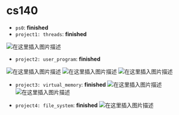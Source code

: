 # cs140
- `ps0`:  **finished**
- `project1: threads`: **finished**

![在这里插入图片描述](https://img-blog.csdnimg.cn/20201122020329299.png?x-oss-process=image/watermark,type_ZmFuZ3poZW5naGVpdGk,shadow_10,text_aHR0cHM6Ly9ibG9nLmNzZG4ubmV0L3FxXzM3MTA4ODc4,size_16,color_FFFFFF,t_70#pic_center)

- `project2: user_program`: **finished**

![在这里插入图片描述](https://img-blog.csdnimg.cn/20201122020121986.png?x-oss-process=image/watermark,type_ZmFuZ3poZW5naGVpdGk,shadow_10,text_aHR0cHM6Ly9ibG9nLmNzZG4ubmV0L3FxXzM3MTA4ODc4,size_16,color_FFFFFF,t_70#pic_center)
![在这里插入图片描述](https://img-blog.csdnimg.cn/20201122020132884.png?x-oss-process=image/watermark,type_ZmFuZ3poZW5naGVpdGk,shadow_10,text_aHR0cHM6Ly9ibG9nLmNzZG4ubmV0L3FxXzM3MTA4ODc4,size_16,color_FFFFFF,t_70#pic_center)
![在这里插入图片描述](https://img-blog.csdnimg.cn/20201122020139356.png?x-oss-process=image/watermark,type_ZmFuZ3poZW5naGVpdGk,shadow_10,text_aHR0cHM6Ly9ibG9nLmNzZG4ubmV0L3FxXzM3MTA4ODc4,size_16,color_FFFFFF,t_70#pic_center)


- `project3: virtual_memory`: **finished**
![在这里插入图片描述](https://img-blog.csdnimg.cn/20201227164430886.png?x-oss-process=image/watermark,type_ZmFuZ3poZW5naGVpdGk,shadow_10,text_aHR0cHM6Ly9ibG9nLmNzZG4ubmV0L3FxXzM3MTA4ODc4,size_16,color_FFFFFF,t_70)
![在这里插入图片描述](https://img-blog.csdnimg.cn/20201227164449827.png?x-oss-process=image/watermark,type_ZmFuZ3poZW5naGVpdGk,shadow_10,text_aHR0cHM6Ly9ibG9nLmNzZG4ubmV0L3FxXzM3MTA4ODc4,size_16,color_FFFFFF,t_70)

- `project4: file_system`: **finished**
![在这里插入图片描述](https://img-blog.csdnimg.cn/20210122142249478.png?x-oss-process=image/watermark,type_ZmFuZ3poZW5naGVpdGk,shadow_10,text_aHR0cHM6Ly9ibG9nLmNzZG4ubmV0L3FxXzM3MTA4ODc4,size_16,color_FFFFFF,t_70)
